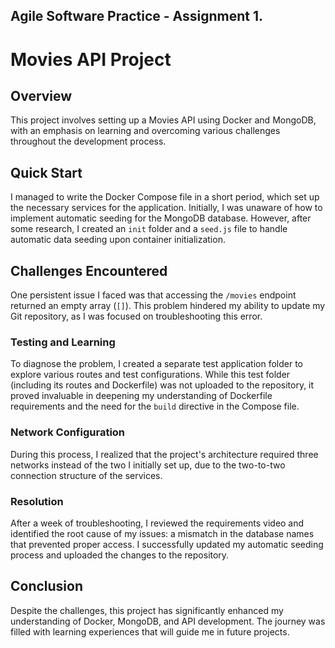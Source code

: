 ## Agile Software Practice - Assignment 1.

# Movies API Project

## Overview

This project involves setting up a Movies API using Docker and MongoDB, with an emphasis on learning and overcoming various challenges throughout the development process.

## Quick Start

I managed to write the Docker Compose file in a short period, which set up the necessary services for the application. Initially, I was unaware of how to implement automatic seeding for the MongoDB database. However, after some research, I created an `init` folder and a `seed.js` file to handle automatic data seeding upon container initialization.

## Challenges Encountered

One persistent issue I faced was that accessing the `/movies` endpoint returned an empty array (`[]`). This problem hindered my ability to update my Git repository, as I was focused on troubleshooting this error.

### Testing and Learning

To diagnose the problem, I created a separate test application folder to explore various routes and test configurations. While this test folder (including its routes and Dockerfile) was not uploaded to the repository, it proved invaluable in deepening my understanding of Dockerfile requirements and the need for the `build` directive in the Compose file.

### Network Configuration

During this process, I realized that the project's architecture required three networks instead of the two I initially set up, due to the two-to-two connection structure of the services. 

### Resolution

After a week of troubleshooting, I reviewed the requirements video and identified the root cause of my issues: a mismatch in the database names that prevented proper access. I successfully updated my automatic seeding process and uploaded the changes to the repository.

## Conclusion

Despite the challenges, this project has significantly enhanced my understanding of Docker, MongoDB, and API development. The journey was filled with learning experiences that will guide me in future projects.
